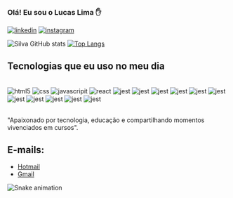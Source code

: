 ### Olá! Eu sou o Lucas Lima ✋

[![linkedin](https://img.shields.io/badge/LinkedIn-0077B5?style=for-the-badge&logo=linkedin&logoColor=white)](https://www.linkedin.com/in/lucaslimasilva-dev/)
[![instagram](https://img.shields.io/badge/Instagram-E4405F?style=for-the-badge&logo=instagram&logoColor=white)](https://www.instagram.com/lucaslls.1989/)

![Silva GitHub stats](https://github-readme-stats.vercel.app/api?username=lucaslsx21&show_icons=true&theme=tokyonight)
[![Top Langs](https://github-readme-stats.vercel.app/api/top-langs/?username=lucaslsx21&layout=compact)](https://github.com/lucaslsx21/github-readme-stats)

## Tecnologias que eu uso no meu dia

<div style="display: inline_block"><br/>
    <img align="center" alt="html5" src="https://img.shields.io/badge/HTML5-E34F26?style=for-the-badge&logo=html5&logoColor=white" />
    <img align="center" alt="css" src="https://img.shields.io/badge/CSS3-1572B6?style=for-the-badge&logo=css3&logoColor=white" />
    <img align="center" alt="javascripit" src="https://img.shields.io/badge/JavaScript-F7DF1E?style=for-the-badge&logo=javascript&logoColor=black" />
    <img align="center" alt="react" src="https://img.shields.io/badge/React-20232A?style=for-the-badge&logo=react&logoColor=61DAFB" />
    <img align="center" alt="jest" src="https://img.shields.io/badge/Jest-323330?style=for-the-badge&logo=Jest&logoColor=white" />
    <img align="center" alt="jest" src="https://img.shields.io/badge/TypeScript-007ACC?style=for-the-badge&logo=typescript&logoColor=white" />
    <img align="center" alt="jest" src="https://img.shields.io/badge/Sequelize-52B0E7?style=for-the-badge&logo=Sequelize&logoColor=white" />
    <img align="center" alt="jest" src="https://img.shields.io/badge/Ubuntu-E95420?style=for-the-badge&logo=ubuntu&logoColor=white" />
    <img align="center" alt="jest" src="https://img.shields.io/badge/Redux-593D88?style=for-the-badge&logo=redux&logoColor=white" />
    <img align="center" alt="jest" src="https://img.shields.io/badge/React_Native-20232A?style=for-the-badge&logo=react&logoColor=61DAFB" />
    <img align="center" alt="jest" src="https://img.shields.io/badge/Python-FFD43B?style=for-the-badge&logo=python&logoColor=blue" />
    <img align="center" alt="jest" src="https://img.shields.io/badge/Node%20js-339933?style=for-the-badge&logo=nodedotjs&logoColor=white" />
    <img align="center" alt="jest" src="https://img.shields.io/badge/Docker-2CA5E0?style=for-the-badge&logo=docker&logoColor=white" />
    <img align="center" alt="jest" src="https://img.shields.io/badge/MySQL-005C84?style=for-the-badge&logo=mysql&logoColor=white" />
    <img align="center" alt="jest" src="https://img.shields.io/badge/Docker-2CA5E0?style=for-the-badge&logo=docker&logoColor=white" />
    
</div>
<br/>

"Apaixonado por tecnologia, educação e compartilhando momentos vivenciados em cursos".

## E-mails:
- [Hotmail](lucaslsilva@live.com)<br/>
- [Gmail](lucaslls.1989@gmail.com)

![Snake animation](https://github.com/lucaslsx21/lucaslsx21/blob/output/github-contribution-grid-snake.svg)
